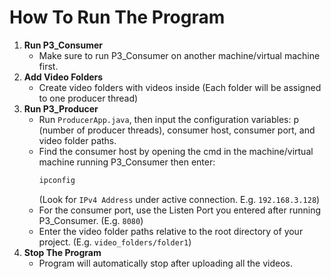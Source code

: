 # How To Run The Program
1. **Run P3_Consumer**
   - Make sure to run P3_Consumer on another machine/virtual machine first.
2. **Add Video Folders**
   - Create video folders with videos inside (Each folder will be assigned to one producer thread)
3. **Run P3_Producer**
   - Run `ProducerApp.java`, then input the configuration variables: p (number of producer threads), consumer host, consumer port, and video folder paths.
   - Find the consumer host by opening the cmd in the machine/virtual machine running P3_Consumer then enter:
     ```cmd
     ipconfig
     ```
     (Look for `IPv4 Address` under active connection. E.g. `192.168.3.128`)
   - For the consumer port, use the Listen Port you entered after running P3_Consumer. (E.g. `8080`)
   - Enter the video folder paths relative to the root directory of your project. (E.g. `video_folders/folder1`)
4. **Stop The Program**
   - Program will automatically stop after uploading all the videos.
   
